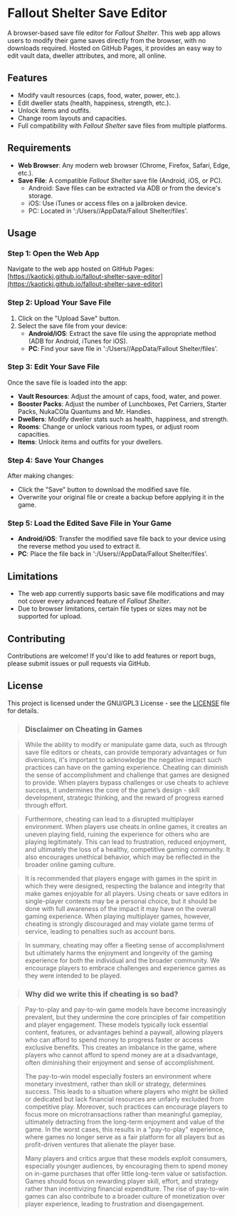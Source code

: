 # Fallout Shelter Save Editor

A browser-based save file editor for *Fallout Shelter*. This web app allows users to modify their game saves directly from the browser, with no downloads required. Hosted on GitHub Pages, it provides an easy way to edit vault data, dweller attributes, and more, all online.

## Features

- Modify vault resources (caps, food, water, power, etc.).
- Edit dweller stats (health, happiness, strength, etc.).
- Unlock items and outfits.
- Change room layouts and capacities.
- Full compatibility with *Fallout Shelter* save files from multiple platforms.

## Requirements

- **Web Browser**: Any modern web browser (Chrome, Firefox, Safari, Edge, etc.).
- **Save File**: A compatible *Fallout Shelter* save file (Android, iOS, or PC).
  - Android: Save files can be extracted via ADB or from the device's storage.
  - iOS: Use iTunes or access files on a jailbroken device.
  - PC: Located in ':/Users/<username>/AppData/Fallout Shelter/files'.

## Usage

### Step 1: Open the Web App

Navigate to the web app hosted on GitHub Pages:
[https://kaotickj.github.io/fallout-shelter-save-editor](https://kaotickj.github.io/fallout-shelter-save-editor)

### Step 2: Upload Your Save File

1. Click on the "Upload Save" button.
2. Select the save file from your device:
   - **Android/iOS**: Extract the save file using the appropriate method (ADB for Android, iTunes for iOS).
   - **PC**: Find your save file in ':/Users/<username>/AppData/Fallout Shelter/files'.

### Step 3: Edit Your Save File

Once the save file is loaded into the app:
- **Vault Resources**: Adjust the amount of caps, food, water, and power.
- **Booster Packs**: Adjust the number of Lunchboxes, Pet Carriers, Starter Packs, NukaCOla Quantums and Mr. Handies.
- **Dwellers**: Modify dweller stats such as health, happiness, and strength.
- **Rooms**: Change or unlock various room types, or adjust room capacities.
- **Items**: Unlock items and outfits for your dwellers.

### Step 4: Save Your Changes

After making changes:
- Click the "Save" button to download the modified save file.
- Overwrite your original file or create a backup before applying it in the game.

### Step 5: Load the Edited Save File in Your Game

- **Android/iOS**: Transfer the modified save file back to your device using the reverse method you used to extract it.
- **PC**: Place the file back in ':/Users/<username>/AppData/Fallout Shelter/files'.

## Limitations

- The web app currently supports basic save file modifications and may not cover every advanced feature of *Fallout Shelter*.
- Due to browser limitations, certain file types or sizes may not be supported for upload.

## Contributing

Contributions are welcome! If you'd like to add features or report bugs, please submit issues or pull requests via GitHub.

## License

This project is licensed under the GNU/GPL3 License - see the [LICENSE](LICENSE) file for details.

> ### Disclaimer on Cheating in Games

> While the ability to modify or manipulate game data, such as through save file editors or cheats, can provide temporary advantages or fun diversions, it's important to acknowledge the negative impact such practices can have on the gaming experience. Cheating can diminish the sense of accomplishment and challenge that games are designed to provide. When players bypass challenges or use cheats to achieve success, it undermines the core of the game’s design - skill development, strategic thinking, and the reward of progress earned through effort.

> Furthermore, cheating can lead to a disrupted multiplayer environment. When players use cheats in online games, it creates an uneven playing field, ruining the experience for others who are playing legitimately. This can lead to frustration, reduced enjoyment, and ultimately the loss of a healthy, competitive gaming community. It also encourages unethical behavior, which may be reflected in the broader online gaming culture.

> It is recommended that players engage with games in the spirit in which they were designed, respecting the balance and integrity that make games enjoyable for all players. Using cheats or save editors in single-player contexts may be a personal choice, but it should be done with full awareness of the impact it may have on the overall gaming experience. When playing multiplayer games, however, cheating is strongly discouraged and may violate game terms of service, leading to penalties such as account bans.

> In summary, cheating may offer a fleeting sense of accomplishment but ultimately harms the enjoyment and longevity of the gaming experience for both the individual and the broader community. We encourage players to embrace challenges and experience games as they were intended to be played.

> ### Why did we write this if cheating is so bad?

> Pay-to-play and pay-to-win game models have become increasingly prevalent, but they undermine the core principles of fair competition and player engagement. These models typically lock essential content, features, or advantages behind a paywall, allowing players who can afford to spend money to progress faster or access exclusive benefits. This creates an imbalance in the game, where players who cannot afford to spend money are at a disadvantage, often diminishing their enjoyment and sense of accomplishment.
> 
> The pay-to-win model especially fosters an environment where monetary investment, rather than skill or strategy, determines success. This leads to a situation where players who might be skilled or dedicated but lack financial resources are unfairly excluded from competitive play. Moreover, such practices can encourage players to focus more on microtransactions rather than meaningful gameplay, ultimately detracting from the long-term enjoyment and value of the game. In the worst cases, this results in a "pay-to-play" experience, where games no longer serve as a fair platform for all players but as profit-driven ventures that alienate the player base.
> 
> Many players and critics argue that these models exploit consumers, especially younger audiences, by encouraging them to spend money on in-game purchases that offer little long-term value or satisfaction. Games should focus on rewarding player skill, effort, and strategy rather than incentivizing financial expenditure. The rise of pay-to-win games can also contribute to a broader culture of monetization over player experience, leading to frustration and disengagement.
 
